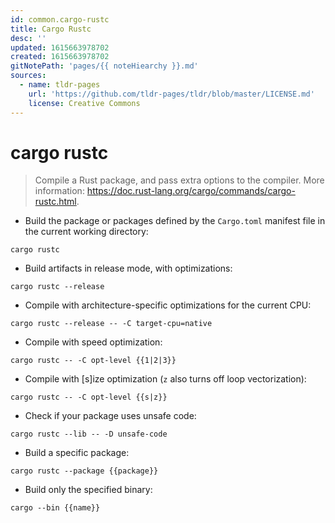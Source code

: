```yaml
---
id: common.cargo-rustc
title: Cargo Rustc
desc: ''
updated: 1615663978702
created: 1615663978702
gitNotePath: 'pages/{{ noteHiearchy }}.md'
sources:
  - name: tldr-pages
    url: 'https://github.com/tldr-pages/tldr/blob/master/LICENSE.md'
    license: Creative Commons
---
```

# cargo rustc

> Compile a Rust package, and pass extra options to the compiler.
> More information: <https://doc.rust-lang.org/cargo/commands/cargo-rustc.html>.

- Build the package or packages defined by the `Cargo.toml` manifest file in the current working directory:

`cargo rustc`

- Build artifacts in release mode, with optimizations:

`cargo rustc --release`

- Compile with architecture-specific optimizations for the current CPU:

`cargo rustc --release -- -C target-cpu=native`

- Compile with speed optimization:

`cargo rustc -- -C opt-level {{1|2|3}}`

- Compile with [s]ize optimization (`z` also turns off loop vectorization):

`cargo rustc -- -C opt-level {{s|z}}`

- Check if your package uses unsafe code:

`cargo rustc --lib -- -D unsafe-code`

- Build a specific package:

`cargo rustc --package {{package}}`

- Build only the specified binary:

`cargo --bin {{name}}`

